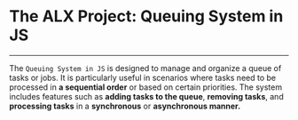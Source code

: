 # The ALX Project: Queuing System in JS
----------------
The `Queuing System in JS` is designed to manage and organize a queue of tasks or jobs. 
It is particularly useful in scenarios where tasks need to be processed in __a sequential order__ 
or based on certain priorities. The system includes features such as __adding tasks to the queue__, 
__removing tasks__, and __processing tasks__ in a __synchronous__ or __asynchronous manner.__
